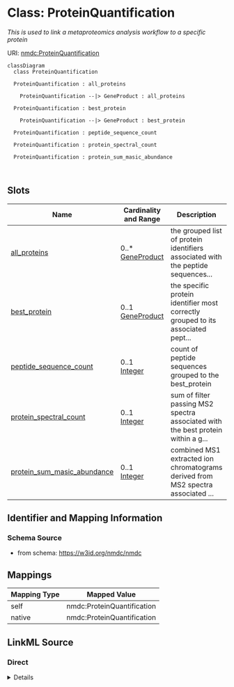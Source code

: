# Class: ProteinQuantification


_This is used to link a metaproteomics analysis workflow to a specific protein_





URI: [nmdc:ProteinQuantification](https://w3id.org/nmdc/ProteinQuantification)















```mermaid
classDiagram
  class ProteinQuantification
    
  ProteinQuantification : all_proteins
    
    ProteinQuantification --|> GeneProduct : all_proteins
    
  ProteinQuantification : best_protein
    
    ProteinQuantification --|> GeneProduct : best_protein
    
  ProteinQuantification : peptide_sequence_count
    
  ProteinQuantification : protein_spectral_count
    
  ProteinQuantification : protein_sum_masic_abundance
    
  

```





<!-- no inheritance hierarchy -->


## Slots

| Name | Cardinality and Range | Description | Inheritance |
| ---  | --- | --- | --- |
| [all_proteins](all_proteins.md) | 0..* <br/> [GeneProduct](GeneProduct.md) | the grouped list of protein identifiers associated with the peptide sequences... | direct |
| [best_protein](best_protein.md) | 0..1 <br/> [GeneProduct](GeneProduct.md) | the specific protein identifier most correctly grouped to its associated pept... | direct |
| [peptide_sequence_count](peptide_sequence_count.md) | 0..1 <br/> [Integer](Integer.md) | count of peptide sequences grouped to the best_protein | direct |
| [protein_spectral_count](protein_spectral_count.md) | 0..1 <br/> [Integer](Integer.md) | sum of filter passing MS2 spectra associated with the best protein within a g... | direct |
| [protein_sum_masic_abundance](protein_sum_masic_abundance.md) | 0..1 <br/> [Integer](Integer.md) | combined MS1 extracted ion chromatograms derived from MS2 spectra associated ... | direct |









## Identifier and Mapping Information







### Schema Source


* from schema: https://w3id.org/nmdc/nmdc





## Mappings

| Mapping Type | Mapped Value |
| ---  | ---  |
| self | nmdc:ProteinQuantification |
| native | nmdc:ProteinQuantification |





## LinkML Source

<!-- TODO: investigate https://stackoverflow.com/questions/37606292/how-to-create-tabbed-code-blocks-in-mkdocs-or-sphinx -->

### Direct

<details>
```yaml
name: ProteinQuantification
description: This is used to link a metaproteomics analysis workflow to a specific
  protein
from_schema: https://w3id.org/nmdc/nmdc
slots:
- all_proteins
- best_protein
- peptide_sequence_count
- protein_spectral_count
- protein_sum_masic_abundance
slot_usage:
  best_protein:
    name: best_protein
    description: the specific protein identifier most correctly grouped to its associated
      peptide sequences
    domain_of:
    - PeptideQuantification
    - ProteinQuantification
  all_proteins:
    name: all_proteins
    description: the grouped list of protein identifiers associated with the peptide
      sequences that were grouped to a best protein
    domain_of:
    - PeptideQuantification
    - ProteinQuantification

```
</details>

### Induced

<details>
```yaml
name: ProteinQuantification
description: This is used to link a metaproteomics analysis workflow to a specific
  protein
from_schema: https://w3id.org/nmdc/nmdc
slot_usage:
  best_protein:
    name: best_protein
    description: the specific protein identifier most correctly grouped to its associated
      peptide sequences
    domain_of:
    - PeptideQuantification
    - ProteinQuantification
  all_proteins:
    name: all_proteins
    description: the grouped list of protein identifiers associated with the peptide
      sequences that were grouped to a best protein
    domain_of:
    - PeptideQuantification
    - ProteinQuantification
attributes:
  all_proteins:
    name: all_proteins
    description: the grouped list of protein identifiers associated with the peptide
      sequences that were grouped to a best protein
    from_schema: https://w3id.org/nmdc/nmdc
    rank: 1000
    multivalued: true
    alias: all_proteins
    owner: ProteinQuantification
    domain_of:
    - PeptideQuantification
    - ProteinQuantification
    range: GeneProduct
  best_protein:
    name: best_protein
    description: the specific protein identifier most correctly grouped to its associated
      peptide sequences
    from_schema: https://w3id.org/nmdc/nmdc
    rank: 1000
    alias: best_protein
    owner: ProteinQuantification
    domain_of:
    - PeptideQuantification
    - ProteinQuantification
    range: GeneProduct
  peptide_sequence_count:
    name: peptide_sequence_count
    description: count of peptide sequences grouped to the best_protein
    from_schema: https://w3id.org/nmdc/nmdc
    rank: 1000
    alias: peptide_sequence_count
    owner: ProteinQuantification
    domain_of:
    - ProteinQuantification
    range: integer
  protein_spectral_count:
    name: protein_spectral_count
    description: sum of filter passing MS2 spectra associated with the best protein
      within a given LC-MS/MS data file
    from_schema: https://w3id.org/nmdc/nmdc
    rank: 1000
    alias: protein_spectral_count
    owner: ProteinQuantification
    domain_of:
    - ProteinQuantification
    range: integer
  protein_sum_masic_abundance:
    name: protein_sum_masic_abundance
    description: combined MS1 extracted ion chromatograms derived from MS2 spectra
      associated with the best protein from a given LC-MS/MS data file using the MASIC
      tool
    from_schema: https://w3id.org/nmdc/nmdc
    rank: 1000
    alias: protein_sum_masic_abundance
    owner: ProteinQuantification
    domain_of:
    - ProteinQuantification
    range: integer

```
</details>